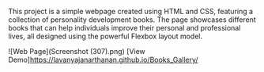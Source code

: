 This project is a simple webpage created using HTML and CSS, featuring a collection of personality development books. The page showcases different books that can help individuals improve their personal and professional lives, all designed using the powerful Flexbox layout model.

![Web Page](Screenshot (307).png)
[View Demo]https://lavanyajanarthanan.github.io/Books_Gallery/
